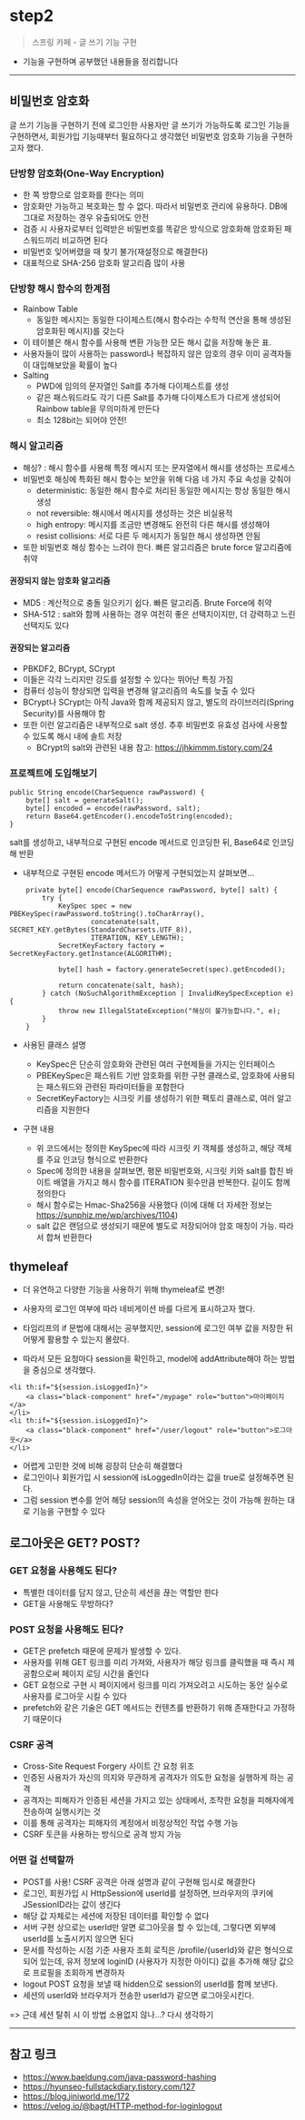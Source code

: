 # step2
> 스프링 카페 - 글 쓰기 기능 구현
- 기능을 구현하며 공부했던 내용들을 정리합니다
---

## 비밀번호 암호화
글 쓰기 기능을 구현하기 전에 로그인한 사용자만 글 쓰기가 가능하도록 로그인 기능을 구현하면서, 회원가입 기능때부터 필요하다고 생각했던 비밀번호 암호화 기능을 구현하고자 했다.
 
### 단방향 암호화(One-Way Encryption)
- 한 쪽 방향으로 암호화를 한다는 의미
- 암호화만 가능하고 복호화는 할 수 없다. 따라서 비밀번호 관리에 유용하다. DB에 그대로 저장하는 경우 유출되어도 안전
- 검증 시 사용자로부터 입력받은 비밀번호를 똑같은 방식으로 암호화해 암호화된 패스워드끼리 비교하면 된다
- 비밀번호 잊어버렸을 때 찾기 불가(재설정으로 해결한다)
- 대표적으로 SHA-256 암호화 알고리즘 많이 사용

### 단방향 해시 함수의 한계점
- Rainbow Table
  - 동일한 메시지는 동일한 다이제스트(해시 함수라는 수학적 연산을 통해 생성된 암호화된 메시지)를 갖는다
- 이 테이블은 해시 함수를 사용해 변환 가능한 모든 해시 값을 저장해 놓은 표.
- 사용자들이 많이 사용하는 password나 복잡하지 않은 암호의 경우 이미 공격자들이 대입해보았을 확률이 높다
- Salting
  - PWD에 임의의 문자열인 Salt를 추가해 다이제스트를 생성
  - 같은 패스워드라도 각기 다른 Salt를 추가해 다이제스트가 다르게 생성되어 Rainbow table을 무의미하게 만든다
  - 최소 128bit는 되어야 안전!

### 해시 알고리즘
- 해싱? : 해시 함수를 사용해 특정 메시지 또는 문자열에서 해시를 생성하는 프로세스
- 비밀번호 해싱에 특화된 해시 함수는 보안을 위해 다음 네 가지 주요 속성을 갖춰야
  - deterministic: 동일한 해시 함수로 처리된 동일한 메시지는 항상 동일한 해시 생성
  - not reversible: 해시에서 메시지를 생성하는 것은 비실용적
  - high entropy: 메시지를 조금만 변경해도 완전히 다른 해시를 생성해야
  - resist collisions: 서로 다른 두 메시지가 동일한 해시 생성하면 안됨
- 또한 비밀번호 해싱 함수는 느려야 한다. 빠른 알고리즘은 brute force 알고리즘에 취약

#### 권장되지 않는 암호화 알고리즘
- MD5 : 계산적으로 충돌 일으키기 쉽다. 빠른 알고리즘. Brute Force에 취약
- SHA-512 : salt와 함께 사용하는 경우 여전히 좋은 선택지이지만, 더 강력하고 느린 선택지도 있다

#### 권장되는 알고리즘
- PBKDF2, BCrypt, SCrypt
- 이들은 각각 느리지만 강도를 설정할 수 있다는 뛰어난 특징 가짐
- 컴퓨터 성능이 향상되면 입력을 변경해 알고리즘의 속도를 늦출 수 있다
- BCrypt나 SCrypt는 아직 Java와 함께 제공되지 않고, 별도의 라이브러리(Spring Security)를 사용해야 함
- 또한 이런 알고리즘은 내부적으로 salt 생성. 추후 비밀번호 유효성 검사에 사용할 수 있도록 해시 내에 솔트 저장
  - BCrypt의 salt와 관련된 내용 참고: https://jhkimmm.tistory.com/24

### 프로젝트에 도입해보기
```
public String encode(CharSequence rawPassword) {
    byte[] salt = generateSalt();
    byte[] encoded = encode(rawPassword, salt);
    return Base64.getEncoder().encodeToString(encoded);
}
```
salt를 생성하고, 내부적으로 구현된 encode 메서드로 인코딩한 뒤, Base64로 인코딩해 반환

- 내부적으로 구현된 encode 메서드가 어떻게 구현되었는지 살펴보면...
```
    private byte[] encode(CharSequence rawPassword, byte[] salt) {
        try {
            KeySpec spec = new PBEKeySpec(rawPassword.toString().toCharArray(),
                    concatenate(salt, SECRET_KEY.getBytes(StandardCharsets.UTF_8)),
                    ITERATION, KEY_LENGTH);
            SecretKeyFactory factory = SecretKeyFactory.getInstance(ALGORITHM);

            byte[] hash = factory.generateSecret(spec).getEncoded();

            return concatenate(salt, hash);
        } catch (NoSuchAlgorithmException | InvalidKeySpecException e) {
            throw new IllegalStateException("해싱이 불가능합니다.", e);
        }
    }
```
- 사용된 클래스 설명
  - KeySpec은 단순히 암호화와 관련된 여러 구현제들을 가지는 인터페이스
  - PBEKeySpec은 패스워트 기반 암호화를 위한 구현 클래스로, 암호화에 사용되는 패스워드와 관련된 파라미터들을 포함한다
  - SecretKeyFactory는 시크릿 키를 생성하기 위한 팩토리 클래스로, 여러 알고리즘을 지원한다

- 구현 내용
  - 위 코드에서는 정의한 KeySpec에 따라 시크릿 키 객체를 생성하고, 해당 객체를 주요 인코딩 형식으로 반환한다
  - Spec에 정의한 내용을 살펴보면, 평문 비밀번호와, 시크릿 키와 salt를 합친 바이트 배열을 가지고 해시 함수를 ITERATION 횟수만큼 반복한다. 길이도 함께 정의한다
  - 해시 함수로는 Hmac-Sha256을 사용했다 (이에 대해 더 자세한 정보는 https://sunphiz.me/wp/archives/1104)
  - salt 값은 랜덤으로 생성되기 때문에 별도로 저장되어야 암호 매칭이 가능. 따라서 합쳐 반환한다

## thymeleaf
- 더 유연하고 다양한 기능을 사용하기 위해 thymeleaf로 변경!

- 사용자의 로그인 여부에 따라 네비게이션 바를 다르게 표시하고자 했다.
- 타임리프의 if 문법에 대해서는 공부했지만, session에 로그인 여부 값을 저장한 뒤 어떻게 활용할 수 있는지 몰랐다.
- 따라서 모든 요청마다 session을 확인하고, model에 addAttribute해야 하는 방법을 중심으로 생각했다.
```
<li th:if="${session.isLoggedIn}">
    <a class="black-component" href="/mypage" role="button">마이페이지</a>
</li>
<li th:if="${session.isLoggedIn}">
    <a class="black-component" href="/user/logout" role="button">로그아웃</a>
</li>
```
- 어렵게 고민한 것에 비해 굉장히 단순히 해결했다
- 로그인이나 회원가입 시 session에 isLoggedIn이라는 값을 true로 설정해주면 된다.
- 그럼 session 변수를 얻어 해당 session의 속성을 얻어오는 것이 가능해 원하는 대로 기능을 구현할 수 있다

## 로그아웃은 GET? POST?
### GET 요청을 사용해도 된다?
- 특별한 데이터를 담지 않고, 단순히 세션을 끊는 역할만 한다
- GET을 사용해도 무방하다?

### POST 요청을 사용해도 된다?
- GET은 prefetch 때문에 문제가 발생할 수 있다.
- 사용자를 위해 GET 링크를 미리 가져와, 사용자가 해당 링크를 클릭했을 때 즉시 제공함으로써 페이지 로딩 시간을 줄인다
- GET 요청으로 구현 시 페이지에서 링크를 미리 가져오려고 시도하는 동안 실수로 사용자를 로그아웃 시킬 수 있다
- prefetch와 같은 기술은 GET 메서드는 컨텐츠를 반환하기 위해 존재한다고 가정하기 때문이다

### CSRF 공격
- Cross-Site Request Forgery 사이트 간 요청 위조
- 인증된 사용자가 자신의 의지와 무관하게 공격자가 의도한 요청을 실행하게 하는 공격
- 공격자는 피해자가 인증된 세션을 가지고 있는 상태에서, 조작한 요청을 피해자에게 전송하여 실행시키는 것
- 이를 통해 공격자는 피해자의 계정에서 비정상적인 작업 수행 가능
- CSRF 토큰을 사용하는 방식으로 공격 방지 가능

### 어떤 걸 선택할까
- POST를 사용! CSRF 공격은 아래 설명과 같이 구현해 임시로 해결한다
- 로그인, 회원가입 시 HttpSession에 userId를 설정하면, 브라우저의 쿠키에 JSessionID라는 값이 생긴다
- 해당 값 자체로는 세션에 저장된 데이터를 확인할 수 없다
- 서버 구현 상으로는 userId만 알면 로그아웃을 할 수 있는데, 그렇다면 외부에 userId를 노출시키지 않으면 된다
- 문서를 작성하는 시점 기준 사용자 조회 로직은 /profile/{userId}와 같은 형식으로 되어 있는데, 유저 정보에 loginID (사용자가 지정한 아이디) 값을 추가해 해당 값으로 프로필을 조회하게 변경하자
- logout POST 요청을 보낼 때 hidden으로 session의 userId를 함께 보낸다.
- 세션의 userId와 브라우저가 전송한 userId가 같으면 로그아웃시킨다.

=> 근데 세션 탈취 시 이 방법 소용없지 않나...? 다시 생각하기

---
## 참고 링크
- https://www.baeldung.com/java-password-hashing
- https://hyunseo-fullstackdiary.tistory.com/127
- https://blog.jiniworld.me/172
- https://velog.io/@bagt/HTTP-method-for-loginlogout